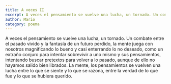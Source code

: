 ```yaml
---
title: A veces II
excerpt: A veces el pensamiento se vuelve una lucha, un tornado. Un combate entre el pasado vivido y la fantasía de un futuro perdido, la mente juega con nosotros magnificando lo bueno y casi enterrando lo no deseado.
author: Mario
category: poema
---
```


A veces el pensamiento se vuelve una lucha, un tornado. Un combate entre el pasado vivido y la fantasía de un futuro perdido, la mente juega con nosotros magnificando lo bueno y casi enterrando lo no deseado, como un extraño conjuro para intentar sobrevivir a uno mismo y sus pensamientos, intentando buscar pretextos para volver a lo pasado, aunque de ello no hayamos salido bien librados. La mente, los pensamientos se vuelven una lucha entre lo que se siente y lo que se razona, entre la verdad de lo que fue y lo que se hubiera querido. 
